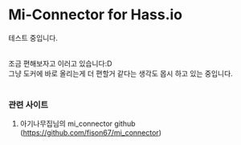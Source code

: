 # Mi-Connector for Hass.io
테스트 중입니다.<br><br>

조금 편해보자고 이러고 있습니다:D<br>
그냥 도커에 바로 올리는게 더 편할거 같다는 생각도 몹시 하고 있는 중입니다.<br><br>


### 관련 사이트
1. 아기나무집님의 mi_connector github (https://github.com/fison67/mi_connector)
